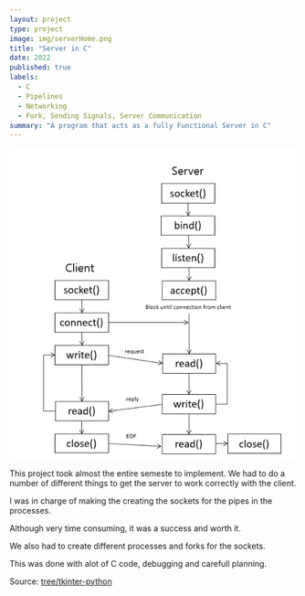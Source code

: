 ```yaml
---
layout: project
type: project
image: img/serverHome.png
title: "Server in C"
date: 2022
published: true
labels:
  - C
  - Pipelines
  - Networking
  - Fork, Sending Signals, Server Communication
summary: "A program that acts as a fully Functional Server in C"
---
```


<img class="img-fluid" src="../img/server.png">

This project took almost the entire semeste to implement. We had to do a number of different things to get the server to work correctly with the client.

I was in charge of making the creating the sockets for the pipes in the processes. 

Although very time consuming, it was a success and worth it. 

We also had to create different processes and forks for the sockets. 

This was done with alot of C code, debugging and carefull planning. 



 
 
 
Source: <a href="https://github.com/VIPEmbryoImageAnalysis/embryo-analysis-application/tree/tkinter-python">tree/tkinter-python</a>
